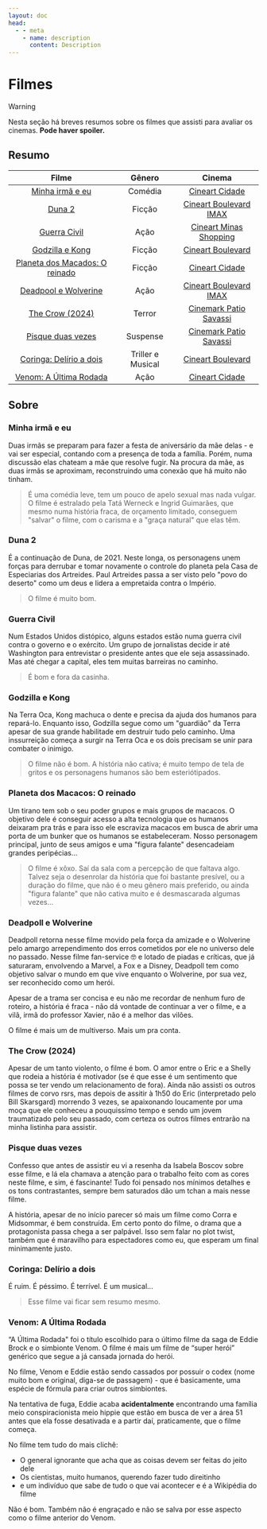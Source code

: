 ```yaml
---
layout: doc
head:
  - - meta
    - name: description
      content: Description
---
```


<!-- Variáveis -->
[cineart-boulevard]:movie-theaters-list.html#cineart-shopping-boulevard
[cineart-cidade]:movie-theaters-list.html#cineart-shopping-cidade
[cineart-minas-shopping]:movie-theaters-list.html#cineart-minas-shopping
[cinemark-patio-savassi]:movie-theaters-list.html#cinemark-patio-savassi
<!-- Fim das variáveis -->

# Filmes

> [!WARNING]
> Nesta seção há breves resumos sobre os filmes que assisti para avaliar os cinemas. **Pode haver spoiler.**

## Resumo

|Filme|Gênero|Cinema|
|:---:|:---:|:---:|
|[Minha irmã e eu](#minha-irma-e-eu)|Comédia|[Cineart Cidade][cineart-cidade]|
|[Duna 2](#duna-2)|Ficção|[Cineart Boulevard <Badge type="tip">IMAX</Badge>][cineart-boulevard]|
|[Guerra Civil](#guerra-civil)|Ação|[Cineart Minas Shopping][cineart-minas-shopping]|
|[Godzilla e Kong](#godzilla-e-kong)|Ficção|[Cineart Boulevard][cineart-boulevard]|
|[Planeta dos Macados: O reinado](#planeta-dos-macacos-o-reinado)|Ficção|[Cineart Cidade][cineart-cidade]|
|[Deadpool e Wolverine](#deadpoll-e-wolverine)|Ação|[Cineart Boulevard <Badge type="tip">IMAX</Badge>][cineart-boulevard]|
|[The Crow (2024)](#the-crow-2024)|Terror|[Cinemark Patio Savassi][cinemark-patio-savassi]|
|[Pisque duas vezes](#pisque-duas-vezes)|Suspense|[Cinemark Patio Savassi][cinemark-patio-savassi]|
|[Coringa: Delírio a dois](#coringa-delirio-a-dois)|Triller e Musical|[Cineart Boulevard][cineart-boulevard]|
|[Venom: A Última Rodada](#venom-a-ultima-rodada)|Ação|[Cineart Cidade][cineart-cidade]|

## Sobre

### Minha irmã e eu

Duas irmãs se preparam para fazer a festa de aniversário da mãe delas - e vai ser especial, contando com a presença de toda a família. Porém, numa discussão elas chateam a mãe que resolve fugir. Na procura da mãe, as duas irmãs se aproximam, reconstruindo uma conexão que há muito não tinham.
> É uma comédia leve, tem um pouco de apelo sexual mas nada vulgar. O filme é estralado pela Tatá Werneck e Ingrid Guimarães, que mesmo numa história fraca, de orçamento limitado, conseguem "salvar" o filme, com o carisma e a "graça natural" que elas têm.

### Duna 2

É a continuação de Duna, de 2021. Neste longa, os personagens unem forças para derrubar e tomar novamente o controle do planeta pela Casa de Especiarias dos Artreides. Paul Artreides passa a ser visto pelo "povo do deserto" como um deus e lidera a empretaida contra o Império.
> O filme é muito bom.

### Guerra Civil

Num Estados Unidos distópico, alguns estados estão numa guerra civil contra o governo e o exército. Um grupo de jornalistas decide ir até Washington para entrevistar o presidente antes que ele seja assassinado. Mas até chegar a capital, eles tem muitas barreiras no caminho.
> É bom e fora da casinha.

### Godzilla e Kong

Na Terra Oca, Kong machuca o dente e precisa da ajuda dos humanos para repará-lo. Enquanto isso, Godzilla segue como um "guardião" da Terra apesar de sua grande habilitade em destruir tudo pelo caminho. Uma inssurreição começa a surgir na Terra Oca e os dois precisam se unir para combater o inimigo.
> O filme não é bom. A história não cativa; é muito tempo de tela de gritos e os personagens humanos são bem esteriótipados.

### Planeta dos Macacos: O reinado

Um tirano tem sob o seu poder grupos e mais grupos de macacos. O objetivo dele é conseguir acesso a alta tecnologia que os humanos deixaram pra trás e para isso ele escraviza macacos em busca de abrir uma porta de um bunker que os humanos se estabeleceram. Nosso personagem principal, junto de seus amigos e uma "figura falante" desencadeiam grandes peripécias...
> O filme é xôxo. Saí da sala com a percepção de que faltava algo. Talvez seja o desenrolar da história que foi bastante presível, ou a duração do filme, que não é o meu gênero mais preferido, ou ainda "figura falante" que não cativa muito e é desmascarada algumas vezes...

### Deadpoll e Wolverine

Deadpoll retorna nesse filme movido pela força da amizade e o Wolverine pelo amargo arrependimento dos erros cometidos por ele no universo dele no passado. Nesse filme fan-service 🤓 e lotado de piadas e críticas, que já saturaram, envolvendo a Marvel, a Fox e a Disney, Deadpoll tem como objetivo salvar o mundo em que vive enquanto o Wolverine, por sua vez, ser reconhecido como um herói.

Apesar de a trama ser concisa e eu não me recordar de nenhum furo de roteiro, a história é fraca - não dá vontade de continuar a ver o filme, e a vilã, irmã do professor Xavier, não é a melhor das vilões.

O filme é mais um de multiverso.
Mais um pra conta.

### The Crow (2024)

Apesar de um tanto violento, o filme é bom. O amor entre o Eric e a Shelly que rodeia a história é motivador (se é que esse é um sentimento que possa se ter vendo um relacionamento de fora). Ainda não assisti os outros filmes de corvo rsrs, mas depois de assitir à 1h50 do Eric (interpretado pelo Bill Skarsgard) morrendo 3 vezes, se apaixonando loucamente por uma moça que ele conheceu a pouquissímo tempo e sendo um jovem traumatizado pelo seu passado, com certeza os outros filmes entrarão na minha listinha para assistir.

### Pisque duas vezes

Confesso que antes de assistir eu vi a resenha da Isabela Boscov sobre esse filme, e lá ela chamava a atenção para o trabalho feito com as cores neste filme, e sim, é fascinante! Tudo foi pensado nos mínimos detalhes e os tons contrastantes, sempre bem saturados dão um tchan a mais nesse filme.

A história, apesar de no início parecer só mais um filme como Corra e Midsommar, é bem construída. Em certo ponto do filme, o drama que a protagonista passa chega a ser palpável. Isso sem falar no plot twist, também que é maravilho para espectadores como eu, que esperam um final minimamente justo.

### Coringa: Delírio a dois

É ruim. É péssimo. É terrível. É um musical...  

> Esse filme vai ficar sem resumo mesmo.

### Venom: A Última Rodada

“A Última Rodada" foi o título escolhido para o último filme da saga de Eddie Brock e o simbionte Venom. O filme é mais um filme de “super herói” genérico que segue a já cansada jornada do herói.

No filme, Venom e Eddie estão sendo cassados por possuir o codex (nome muito bom e original, diga-se de passagem) - que é basicamente, uma espécie de fórmula para criar outros simbiontes.

Na tentativa de fuga, Eddie acaba **acidentalmente** encontrando uma família meio conspiracionista meio hippie que estão em busca de ver a área 51 antes que ela fosse desativada e a partir daí, praticamente, que o filme começa.

No filme tem tudo do mais clichê:

- O general ignorante que acha que as coisas devem ser feitas do jeito dele
- Os cientistas, muito humanos, querendo fazer tudo direitinho
- e um indivíduo que sabe de tudo o que vai acontecer e é a Wikipédia do filme

Não é bom. Também não é engraçado e não se salva por esse aspecto como o filme anterior do Venom.
